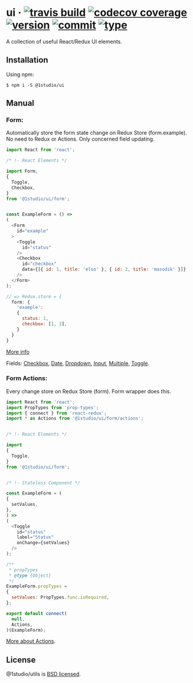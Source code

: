 # ui &middot; [![travis build](https://img.shields.io/travis/roberto404/ui.svg)](https://travis-ci.org/roberto404/ui) [![codecov coverage](https://img.shields.io/codecov/c/github/roberto404/ui.svg)](https://codecov.io/gh/roberto404/ui) [![version](https://img.shields.io/npm/v/@1studio/ui.svg)](http://npm.im/@1studio/utils) [![commit](https://img.shields.io/badge/commitizen-friendly-brightgreen.svg)](http://commitizen.github.io/cz-cli/) [![type](https://img.shields.io/badge/type%20checking-flow-yellow.svg)](https://flow.org/)
A collection of useful React/Redux UI elements.

## Installation

Using npm:
```shell
$ npm i -S @1studio/ui
```

## Manual

### Form:

Automatically store the form state change on Redux Store (form.example). No need to Redux or Actions. Only concerned field updating.

```javascript
import React from 'react';

/* !- React Elements */

import Form,
{
  Toggle,
  Checkbox,
}
from '@1studio/ui/form';


const ExampleForm = () =>
(
  <Form
    id="example"
  >
    <Toggle
      id="status"
    />
    <Checkbox
      id="checkbox"
      data={[{ id: 1, title: 'elso' }, { id: 2, title: 'masodik' }]}
    />
  </Form>
);

// => Redux.store = {
  form: {
    'example':
    {
      status: 1,
      checkbox: [1, 2],
    }
  }
}
```
[More info](./docs/form.md)

Fields: [Checkbox](./docs/checkbox.md), [Date](./docs/date.md), [Dropdown](./docs/dropdown.md), [Input](./docs/input.md), [Multiple](./docs/multiple.md), [Toggle](./docs/toggle.md).


### Form Actions:

Every change store on Redux Store (form). Form wrapper does this.

```javascript
import React from 'react';
import PropTypes from 'prop-types';
import { connect } from 'react-redux';
import * as Actions from '@1studio/ui/form/actions';


/* !- React Elements */

import
{
  Toggle,
}
from '@1studio/ui/form';


/* !- Stateless Component */

const ExampleForm = (
{
  setValues,
},
) =>
(
  <Toggle
    id="status"
    label="Status"
    onChange={setValues}
  />
);

/**
 * propTypes
 * @type {Object}
 */
ExampleForm.propTypes =
{
  setValues: PropTypes.func.isRequired,
};

export default connect(
  null,
  Actions,
)(ExampleForm);
```

[More about Actions](./MANUAL.md).

## License

@1studio/utils is [BSD licensed](./LICENSE).
